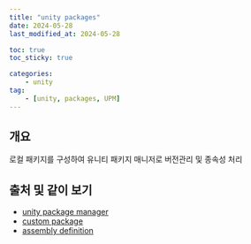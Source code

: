```yaml
---
title: "unity packages"
date: 2024-05-28
last_modified_at: 2024-05-28

toc: true
toc_sticky: true

categories:
    - unity
tag:
    - [unity, packages, UPM]
---
```


## 개요

 로컬 패키지를 구성하여 유니티 패키지 매니저로 버전관리 및 종속성 처리

## 출처 및 같이 보기

- [unity package manager](https://docs.unity3d.com/kr/2023.2/Manual/Packages.html)
- [custom package](https://docs.unity3d.com/kr/2023.2/Manual/CustomPackages.html)
- [assembly definition](https://docs.unity3d.com/kr/2023.2/Manual/ScriptCompilationAssemblyDefinitionFiles.html)
